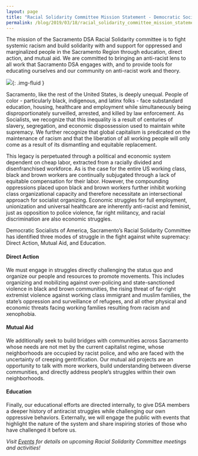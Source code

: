```yaml
---
layout: page
title: "Racial Solidarity Committee Mission Statement - Democratic Socialists of America, Sacramento"
permalink: /blog/2019/03/18/racial_solidarity_committee_mission_statement/
---
```


The mission of the Sacramento DSA Racial Solidarity committee is to fight systemic racism and build solidarity with and support for oppressed and marginalized people in the Sacramento Region through education, direct action, and mutual aid. We are committed to bringing an anti-racist lens to all work that Sacramento DSA engages with, and to provide tools for educating ourselves and our community on anti-racist work and theory.



![](/assets/images/sacramentodsa/pages/495/attachments/original/1552620218/Image_from_iOS.png){: .img-fluid }





Sacramento, like the rest of the United States, is deeply unequal. People of color - particularly black, indigenous, and latinx folks - face substandard education, housing, healthcare and employment while simultaneously being disproportionately surveilled, arrested, and killed by law enforcement. As Socialists, we recognize that this inequality is a result of centuries of slavery, segregation, and economic dispossession used to maintain white supremacy. We further recognize that global capitalism is predicated on the maintenance of racism and that the liberation of all working people will only come as a result of its dismantling and equitable replacement.



This legacy is perpetuated through a political and economic system dependent on cheap labor, extracted from a racially divided and disenfranchised workforce. As is the case for the entire US working class, black and brown workers are continually subjugated through a lack of equitable compensation for their labor. However, the compounding oppressions placed upon black and brown workers further inhibit working class organizational capacity and therefore necessitate an intersectional approach for socialist organizing. Economic struggles for full employment, unionization and universal healthcare are inherently anti-racist and feminist, just as opposition to police violence, far right militancy, and racial discrimination are also economic struggles.



Democratic Socialists of America, Sacramento’s Racial Solidarity Committee has identified three modes of struggle in the fight against white supremacy: Direct Action, Mutual Aid, and Education.



#### **Direct Action**



We must engage in struggles directly challenging the status quo and organize our people and resources to promote movements. This includes organizing and mobilizing against over-policing and state-sanctioned violence in black and brown communities, the rising threat of far-right extremist violence against working class immigrant and muslim families, the state’s oppression and surveillance of refugees, and all other physical and economic threats facing working families resulting from racism and xenophobia.



#### **Mutual Aid**



We additionally seek to build bridges with communities across Sacramento whose needs are not met by the current capitalist regime, whose neighborhoods are occupied by racist police, and who are faced with the uncertainty of creeping gentrification. Our mutual aid projects are an opportunity to talk with more workers, build understanding between diverse communities, and directly address people’s struggles within their own neighborhoods.



#### **Education**



Finally, our educational efforts are directed internally, to give DSA members a deeper history of antiracist struggles while challenging our own oppressive behaviors. Externally, we will engage the public with events that highlight the nature of the system and share inspiring stories of those who have challenged it before us.





*Visit [Events](/events) for details on upcoming Racial Solidarity Committee meetings and activities!*


